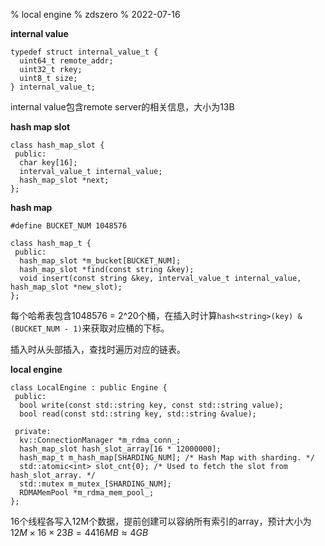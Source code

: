 % local engine
% zdszero
% 2022-07-16

__internal value__

```
typedef struct internal_value_t {
  uint64_t remote_addr;
  uint32_t rkey;
  uint8_t size;
} internal_value_t;
```

internal value包含remote server的相关信息，大小为13B

__hash map slot__

```
class hash_map_slot {
 public:
  char key[16];
  interval_value_t internal_value;
  hash_map_slot *next;
};
```

__hash map__

```
#define BUCKET_NUM 1048576

class hash_map_t {
 public:
  hash_map_slot *m_bucket[BUCKET_NUM];
  hash_map_slot *find(const string &key);
  void insert(const string &key, interval_value_t internal_value, hash_map_slot *new_slot);
};
```

每个哈希表包含1048576 = 2^20个桶，在插入时计算`hash<string>(key) & (BUCKET_NUM - 1)`来获取对应桶的下标。

插入时从头部插入，查找时遍历对应的链表。

__local engine__

```
class LocalEngine : public Engine {
 public:
  bool write(const std::string key, const std::string value);
  bool read(const std::string key, std::string &value);

 private:
  kv::ConnectionManager *m_rdma_conn_;
  hash_map_slot hash_slot_array[16 * 12000000];
  hash_map_t m_hash_map[SHARDING_NUM]; /* Hash Map with sharding. */
  std::atomic<int> slot_cnt{0}; /* Used to fetch the slot from hash_slot_array. */
  std::mutex m_mutex_[SHARDING_NUM];
  RDMAMemPool *m_rdma_mem_pool_;
};
```

16个线程各写入12M个数据，提前创建可以容纳所有索引的array，预计大小为$12M \times 16 \times 23B = 4416MB \approx 4GB$
